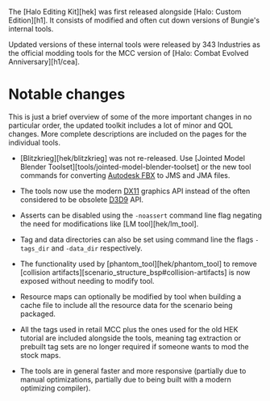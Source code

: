 The [Halo Editing Kit][hek] was first released alongside [Halo: Custom Edition][h1]. It consists of modified and often cut down versions of Bungie's internal tools.

Updated versions of these internal tools were released by 343 Industries as the official modding tools for the MCC version of [Halo: Combat Evolved Anniversary][h1/cea].

# Notable changes

This is just a brief overview of some of the more important changes in no particular order, the updated toolkit includes a lot of minor and QOL changes. More complete descriptions are included on the pages for the individual tools.

- [Blitzkrieg][hek/blitzkrieg] was not re-released. 
Use [Jointed Model Blender Toolset][tools/jointed-model-blender-toolset] or the new tool commands for converting [Autodesk FBX](https://en.wikipedia.org/wiki/FBX) to JMS and JMA files.

- The tools now use the modern [DX11](https://en.wikipedia.org/wiki/DirectX#DirectX_11) graphics API instead of the often considered to be obsolete [D3D9](https://en.wikipedia.org/wiki/DirectX#DirectX_9) API.

- Asserts can be disabled using the `-noassert` command line flag negating the need for modifications like [LM tool][hek/lm_tool].

- Tag and data directories can also be set using command line the flags `-tags_dir` and `-data_dir` respectively.

- The functionality used by [phantom_tool][hek/phantom_tool] to remove [collision artifacts][scenario_structure_bsp#collision-artifacts] is now exposed without needing to modify tool.

- Resource maps can optionally be modified by tool when building a cache file to include all the resource data for the scenario being packaged.

- All the tags used in retail MCC plus the ones used for the old HEK tutorial are included alongside the tools, meaning tag extraction or prebuilt tag sets are no longer required if someone wants to mod the stock maps.

- The tools are in general faster and more responsive (partially due to manual optimizations, partially due to being built with a modern optimizing compiler).
